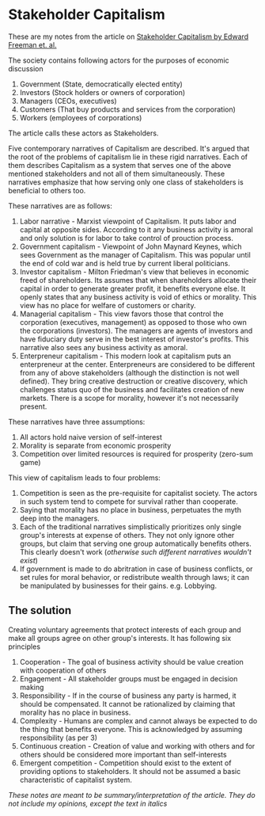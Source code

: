 Stakeholder Capitalism
===

These are my notes from the article on [Stakeholder Capitalism by Edward Freeman et. al.](https://papers.ssrn.com/sol3/papers.cfm?abstract_id=1410852)

The society contains following actors for the purposes of economic discussion
1. Government (State, democratically elected entity)
2. Investors (Stock holders or owners of corporation)
3. Managers (CEOs, executives)
4. Customers (That buy products and services from the corporation)
5. Workers (employees of corporations)

The article calls these actors as Stakeholders.

Five contemporary narratives of Capitalism are described. It's argued that the root of the problems of capitalism lie in these rigid narratives. Each of them describes Capitalism as a system that serves one of the above mentioned stakeholders and not all of them simultaneously. These narratives emphasize that how serving only one class of stakeholders is beneficial to others too.

These narratives are as follows:
1. Labor narrative - Marxist viewpoint of Capitalism. It puts labor and capital at opposite sides. According to it any business activity is amoral and only solution is for labor to take control of prouction process.
2. Government capitalism - Viewpoint of John Maynard Keynes, which sees Government as the manager of Capitalism. This was popular until the end of cold war and is held true by current liberal politicians.
3. Investor capitalism - Milton Friedman's view that believes in economic freed of shareholders. Its assumes that when shareholders allocate their capital in order to generate greater profit, it benefits everyone else. It openly states that any business activity is void of ethics or morality. This view has no place for welfare of customers or charity.
4. Managerial capitalism - This view favors those that control the corporation (executives, management) as opposed to those who own the corporations (investors). The managers are agents of investors and have fiduciary duty serve in the best interest of investor's profits. This narrative also sees any business activity as amoral.
5. Enterpreneur capitalism - This modern look at capitalism puts an enterpreneur at the center. Enterpreneurs are considered to be different from any of above stakeholders (although the distinction is not well defined). They bring creative destruction or creative discovery, which challenges status quo of the business and facilitates creation of new markets. There is a scope for morality, however it's not necessarily present.

These narratives have three assumptions:
1. All actors hold naive version of self-interest
2. Morality is separate from economic prosperity
3. Competition over limited resources is required for prosperity (zero-sum game)

This view of capitalism leads to four problems:
1. Competition is seen as the pre-requisite for capitalist society. The actors in such system tend to compete for survival rather than cooperate.
2. Saying that morality has no place in business, perpetuates the myth deep into the managers.
3. Each of the traditional narratives simplistically prioritizes only single group's interests at expense of others. They not only ignore other groups, but claim that serving one group automatically benefits others. This clearly doesn't work (*otherwise such different narratives wouldn't exist*)
4. If government is made to do abritration in case of business conflicts, or set rules for moral behavior, or redistribute wealth through laws; it can be manipulated by businesses for their gains. e.g. Lobbying.

The solution
---
Creating voluntary agreements that protect interests of each group and make all groups agree on other group's interests. It has following six principles
1. Cooperation - The goal of business activity should be value creation with cooperation of others
2. Engagement - All stakeholder groups must be engaged in decision making
3. Responsibility - If in the course of business any party is harmed, it should be compensated. It cannot be rationalized by claiming that morality has no place in business.
4. Complexity - Humans are complex and cannot always be expected to do the thing that benefits everyone. This is acknowledged by assuming responsibility (as per 3)
5. Continuous creation - Creation of value and working with others and for others should be considered more important than self-interests
6. Emergent competition - Competition should exist to the extent of providing options to stakeholders. It should not be assumed a basic characteristic of capitalist system.

*These notes are meant to be summary/interpretation of the article. They do not include my opinions, except the text in italics*

